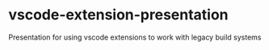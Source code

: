 # vscode-extension-presentation
Presentation for using vscode extensions to work with legacy build systems
